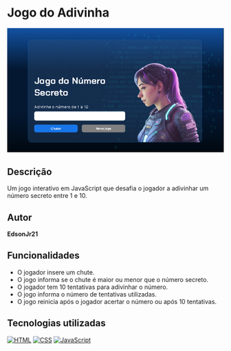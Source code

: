 # Jogo do Adivinha

![Logo do Jogo do Adivinha](img/projetoimg.png)

## Descrição

Um jogo interativo em JavaScript que desafia o jogador a adivinhar um número secreto entre 1 e 10.

## Autor

**EdsonJr21**

## Funcionalidades

- O jogador insere um chute.
- O jogo informa se o chute é maior ou menor que o número secreto.
- O jogador tem 10 tentativas para adivinhar o número.
- O jogo informa o número de tentativas utilizadas.
- O jogo reinicia após o jogador acertar o número ou após 10 tentativas.

## Tecnologias utilizadas

[![HTML](https://img.shields.io/badge/HTML-5E5E5E?style=for-the-badge&logo=html5&logoColor=E34F26)](https://developer.mozilla.org/pt-BR/docs/Web/HTML)
[![CSS](https://img.shields.io/badge/CSS-5E5E5E?style=for-the-badge&logo=css3&logoColor=1572B6)](https://developer.mozilla.org/pt-BR/docs/Web/CSS)
[![JavaScript](https://img.shields.io/badge/JavaScript-5E5E5E?style=for-the-badge&logo=javascript&logoColor=F7DF1E)](https://developer.mozilla.org/pt-BR/docs/Web/JavaScript)
